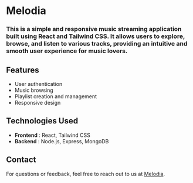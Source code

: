 # Melodia

### This is a simple and responsive music streaming application built using React and Tailwind CSS. It allows users to explore, browse, and listen to various tracks, providing an intuitive and smooth user experience for music lovers.

## Features
- User authentication
- Music browsing
- Playlist creation and management
- Responsive design

## Technologies Used
- **Frontend** : React, Tailwind CSS
- **Backend** : Node.js, Express, MongoDB

## Contact

For questions or feedback, feel free to reach out to us at [Melodia](mailto:melodia@gmail.com).
